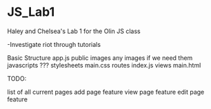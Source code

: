 # JS_Lab1
Haley and Chelsea's Lab 1 for the Olin JS class

-Investigate riot through tutorials

Basic Structure
	app.js
	public
		images
			any images if we need them
		javascripts
			???
		stylesheets
			main.css
	routes
		index.js
	views
		main.html


TODO:

list of all current pages
add page feature
view page feature
edit page feature